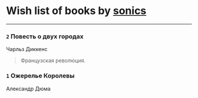 # Wish list of books by [sonics](http://vk.com/id5880221)
---

### `2` Повесть о двух городах
Чарльз Диккенс
> Французская революция.

### `1` Ожерелье Королевы
Александр Дюма

